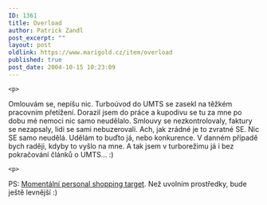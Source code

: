 ```yaml
---
ID: 1361
title: Overload
author: Patrick Zandl
post_excerpt: ""
layout: post
oldlink: https://www.marigold.cz/item/overload
published: true
post_date: 2004-10-15 10:23:09
---
```

	<p>
Omlouvám se, nepíšu nic. Turboúvod do UMTS se zasekl na těžkém pracovním přetížení. Dorazil jsem do práce a kupodivu se tu za mne po dobu mé nemoci nic samo neudělalo. Smlouvy se nezkontrolovaly, faktury se nezapsaly, lidi se sami nebuzerovali. Ach, jak zrádné je to zvratné SE. Nic SE samo neudělá. Udělám to buďto já, nebo konkurence. V danném případě bych raději, kdyby to vyšlo na mne. A tak jsem v turborežimu já i bez pokračování článků o UMTS&#8230; :)
</p>

	<p>
PS: <a href="http://www.lcdpanely.cz/detail.do?id=1000140">Momentální personal shopping target</a>. Než uvolním prostředky, bude ještě levnější :)
</p>
